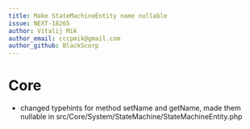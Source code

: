 ```yaml
---
title: Make StateMachineEntity name nullable
issue: NEXT-18265
author: Vitalij Mik
author_email: cccpmik@gmail.com
author_github: BlackScorp
---
```


# Core
* changed typehints for method setName and getName, made them nullable in src/Core/System/StateMachine/StateMachineEntity.php
